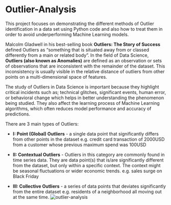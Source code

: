 # Outlier-Analysis
This project focuses on demonstrating the different methods of Outlier identification in a data set using Python code and also how to treat them in order to avoid underperforming Machine Learning models.

Malcolm Gladwell in his best-selling book **Outliers: The Story of Success** defined Outliers as “something that is situated away from or classed differently from a main or related body”. In the field of Data Science, **Outliers (also known as Anomalies)** are defined as an observation or sets of observations that are inconsistent with the remainder of the dataset. This inconsistency is usually visible in the relative distance of outliers from other points on a multi-dimensional space of features.

The study of Outliers in Data Science is important because they highlight critical incidents such as; technical glitches, significant events, human error, or behavioral change which helps in better understanding the phenomenon being studied. They also affect the learning process of Machine Learning algorithms, which often reduces model performance and accuracy of predictions.

There are 3 main types of Outliers:

* **I: Point (Global) Outliers** - a single data point that significantly differs from other points in the dataset e.g. credit card transaction of 2000USD from a customer whose previous maximum spend was 100USD

* **II: Contextual Outliers** - Outliers in this category are commonly found in time series data. They are data point(s) that is/are significantly different from the dataset, but only within a specific context. The context might be seasonal fluctuations or wider economic trends. e.g. sales surge on Black Friday

* **III: Collective Outliers** - a series of data points that deviates significantly from the entire dataset e.g. residents of a neighborhood all moving out at the same time.
![outlier-analysis](https://github.com/leks39/Outlier-Analysis/assets/113634690/9c296d93-7164-425b-99ed-b4db37d16276)


